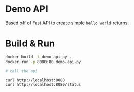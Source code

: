 # Demo API 
Based off of Fast API to create simple `hello world` returns.

# Build & Run

```bash
docker build -t demo-api-py .
docker run -p 8080:80 demo-api-py

# call the api

curl http://localhost:8080
curl http://localhost:8080/status
```
